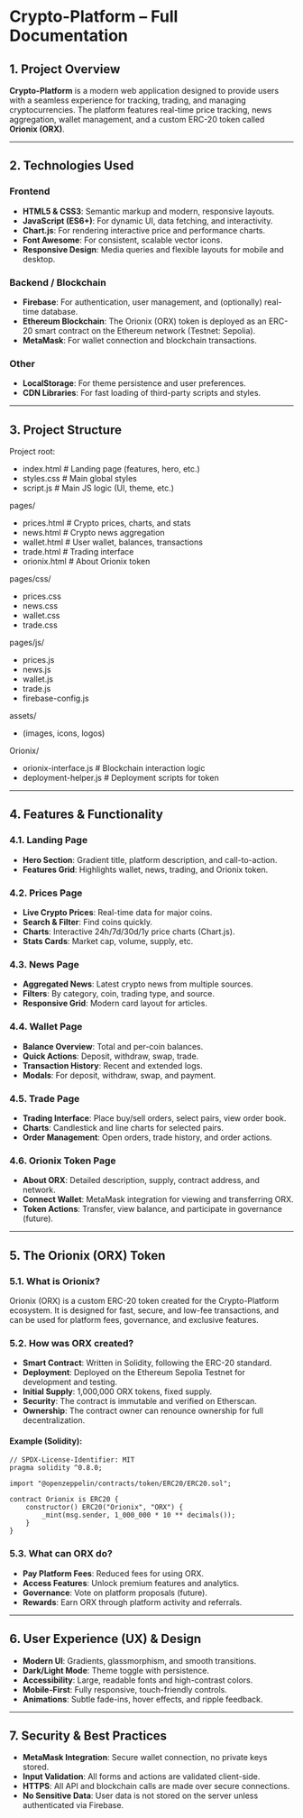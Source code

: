 # Crypto-Platform – Full Documentation

## 1. Project Overview

**Crypto-Platform** is a modern web application designed to provide users with a seamless experience for tracking, trading, and managing cryptocurrencies. The platform features real-time price tracking, news aggregation, wallet management, and a custom ERC-20 token called **Orionix (ORX)**.

---

## 2. Technologies Used

### Frontend
- **HTML5 & CSS3**: Semantic markup and modern, responsive layouts.
- **JavaScript (ES6+)**: For dynamic UI, data fetching, and interactivity.
- **Chart.js**: For rendering interactive price and performance charts.
- **Font Awesome**: For consistent, scalable vector icons.
- **Responsive Design**: Media queries and flexible layouts for mobile and desktop.

### Backend / Blockchain
- **Firebase**: For authentication, user management, and (optionally) real-time database.
- **Ethereum Blockchain**: The Orionix (ORX) token is deployed as an ERC-20 smart contract on the Ethereum network (Testnet: Sepolia).
- **MetaMask**: For wallet connection and blockchain transactions.

### Other
- **LocalStorage**: For theme persistence and user preferences.
- **CDN Libraries**: For fast loading of third-party scripts and styles.

---

## 3. Project Structure

Project root:
- index.html                # Landing page (features, hero, etc.)
- styles.css                # Main global styles
- script.js                 # Main JS logic (UI, theme, etc.)

pages/
- prices.html               # Crypto prices, charts, and stats
- news.html                 # Crypto news aggregation
- wallet.html               # User wallet, balances, transactions
- trade.html                # Trading interface
- orionix.html              # About Orionix token

pages/css/
- prices.css
- news.css
- wallet.css
- trade.css

pages/js/
- prices.js
- news.js
- wallet.js
- trade.js
- firebase-config.js

assets/
- (images, icons, logos)

Orionix/
- orionix-interface.js      # Blockchain interaction logic
- deployment-helper.js      # Deployment scripts for token

---

## 4. Features & Functionality

### 4.1. Landing Page
- **Hero Section**: Gradient title, platform description, and call-to-action.
- **Features Grid**: Highlights wallet, news, trading, and Orionix token.

### 4.2. Prices Page
- **Live Crypto Prices**: Real-time data for major coins.
- **Search & Filter**: Find coins quickly.
- **Charts**: Interactive 24h/7d/30d/1y price charts (Chart.js).
- **Stats Cards**: Market cap, volume, supply, etc.

### 4.3. News Page
- **Aggregated News**: Latest crypto news from multiple sources.
- **Filters**: By category, coin, trading type, and source.
- **Responsive Grid**: Modern card layout for articles.

### 4.4. Wallet Page
- **Balance Overview**: Total and per-coin balances.
- **Quick Actions**: Deposit, withdraw, swap, trade.
- **Transaction History**: Recent and extended logs.
- **Modals**: For deposit, withdraw, swap, and payment.

### 4.5. Trade Page
- **Trading Interface**: Place buy/sell orders, select pairs, view order book.
- **Charts**: Candlestick and line charts for selected pairs.
- **Order Management**: Open orders, trade history, and order actions.

### 4.6. Orionix Token Page
- **About ORX**: Detailed description, supply, contract address, and network.
- **Connect Wallet**: MetaMask integration for viewing and transferring ORX.
- **Token Actions**: Transfer, view balance, and participate in governance (future).

---

## 5. The Orionix (ORX) Token

### 5.1. What is Orionix?
Orionix (ORX) is a custom ERC-20 token created for the Crypto-Platform ecosystem. It is designed for fast, secure, and low-fee transactions, and can be used for platform fees, governance, and exclusive features.

### 5.2. How was ORX created?
- **Smart Contract**: Written in Solidity, following the ERC-20 standard.
- **Deployment**: Deployed on the Ethereum Sepolia Testnet for development and testing.
- **Initial Supply**: 1,000,000 ORX tokens, fixed supply.
- **Security**: The contract is immutable and verified on Etherscan.
- **Ownership**: The contract owner can renounce ownership for full decentralization.

#### Example (Solidity):
```solidity
// SPDX-License-Identifier: MIT
pragma solidity ^0.8.0;

import "@openzeppelin/contracts/token/ERC20/ERC20.sol";

contract Orionix is ERC20 {
    constructor() ERC20("Orionix", "ORX") {
        _mint(msg.sender, 1_000_000 * 10 ** decimals());
    }
}
```

### 5.3. What can ORX do?
- **Pay Platform Fees**: Reduced fees for using ORX.
- **Access Features**: Unlock premium features and analytics.
- **Governance**: Vote on platform proposals (future).
- **Rewards**: Earn ORX through platform activity and referrals.

---

## 6. User Experience (UX) & Design

- **Modern UI**: Gradients, glassmorphism, and smooth transitions.
- **Dark/Light Mode**: Theme toggle with persistence.
- **Accessibility**: Large, readable fonts and high-contrast colors.
- **Mobile-First**: Fully responsive, touch-friendly controls.
- **Animations**: Subtle fade-ins, hover effects, and ripple feedback.

---

## 7. Security & Best Practices

- **MetaMask Integration**: Secure wallet connection, no private keys stored.
- **Input Validation**: All forms and actions are validated client-side.
- **HTTPS**: All API and blockchain calls are made over secure connections.
- **No Sensitive Data**: User data is not stored on the server unless authenticated via Firebase.
